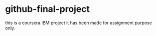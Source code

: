 # github-final-project
this is a coursera IBM project it has been made for assignment purpose only.
